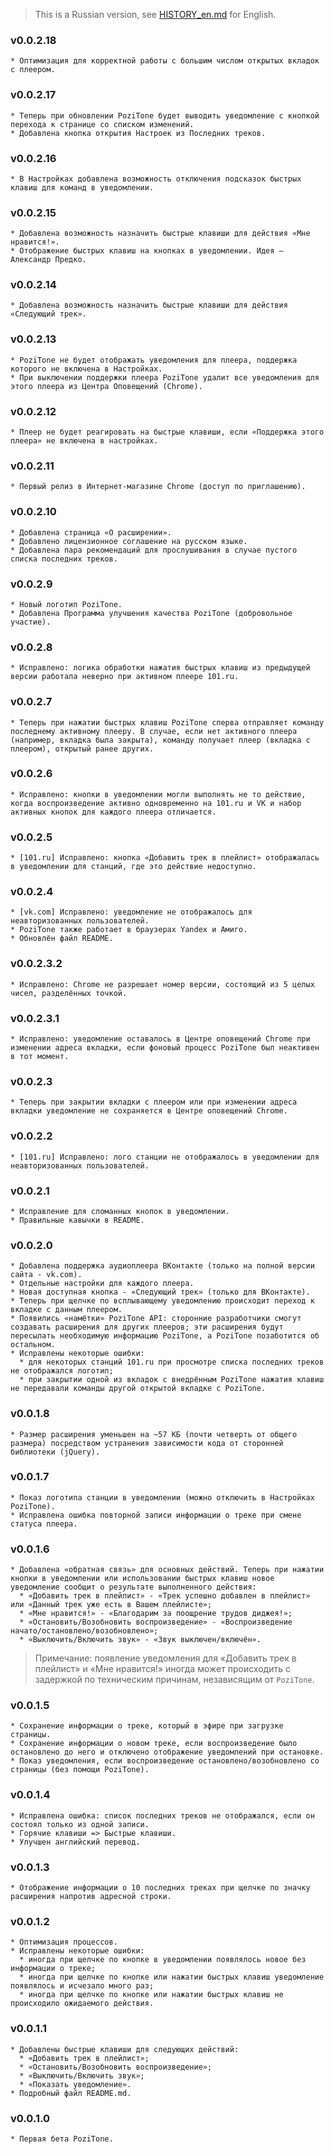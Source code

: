 > This is a Russian version, see [HISTORY_en.md](HISTORY_en.md) for English.

### v0.0.2.18
    * Оптимизация для корректной работы с большим числом открытых вкладок с плеером.

### v0.0.2.17
    * Теперь при обновлении PoziTone будет выводить уведомление с кнопкой перехода к странице со списком изменений.
    * Добавлена кнопка открытия Настроек из Последних треков.

### v0.0.2.16
    * В Настройках добавлена возможность отключения подсказок быстрых клавиш для команд в уведомлении.

### v0.0.2.15
    * Добавлена возможность назначить быстрые клавиши для действия «Мне нравится!».
    * Отображение быстрых клавиш на кнопках в уведомлении. Идея — Александр Предко.

### v0.0.2.14
    * Добавлена возможность назначить быстрые клавиши для действия «Следующий трек».

### v0.0.2.13
    * PoziTone не будет отображать уведомления для плеера, поддержка которого не включена в Настройках.
    * При выключении поддержки плеера PoziTone удалит все уведомления для этого плеера из Центра Оповещений (Chrome).

### v0.0.2.12
    * Плеер не будет реагировать на быстрые клавиши, если «Поддержка этого плеера» не включена в настройках.

### v0.0.2.11
    * Первый релиз в Интернет-магазине Chrome (доступ по приглашению).

### v0.0.2.10
    * Добавлена страница «О расширении».
    * Добавлено лицензионное соглашение на русском языке.
    * Добавлена пара рекомендаций для прослушивания в случае пустого списка последних треков.

### v0.0.2.9
    * Новый логотип PoziTone.
    * Добавлена Программа улучшения качества PoziTone (добровольное участие).

### v0.0.2.8
    * Исправлено: логика обработки нажатия быстрых клавиш из предыдущей версии работала неверно при активном плеере 101.ru.

### v0.0.2.7
    * Теперь при нажатии быстрых клавиш PoziTone сперва отправляет команду последнему активному плееру. В случае, если нет активного плеера (например, вкладка была закрыта), команду получает плеер (вкладка с плеером), открытый ранее других.

### v0.0.2.6
    * Исправлено: кнопки в уведомлении могли выполнять не то действие, когда воспроизведение активно одновременно на 101.ru и VK и набор активных кнопок для каждого плеера отличается.

### v0.0.2.5
    * [101.ru] Исправлено: кнопка «Добавить трек в плейлист» отображалась в уведомлении для станций, где это действие недоступно.

### v0.0.2.4
    * [vk.com] Исправлено: уведомление не отображалось для неавторизованных пользователей.
    * PoziTone также работает в браузерах Yandex и Амиго.
    * Обновлён файл README.

### v0.0.2.3.2
    * Исправлено: Chrome не разрешает номер версии, состоящий из 5 целых чисел, разделённых точкой.

### v0.0.2.3.1
    * Исправлено: уведомление оставалось в Центре оповещений Chrome при изменении адреса вкладки, если фоновый процесс PoziTone был неактивен в тот момент.

### v0.0.2.3
    * Теперь при закрытии вкладки с плеером или при изменении адреса вкладки уведомление не сохраняется в Центре оповещений Chrome.

### v0.0.2.2
    * [101.ru] Исправлено: лого станции не отображалось в уведомлении для неавторизованных пользователей.

### v0.0.2.1
    * Исправление для сломанных кнопок в уведомлении.
    * Правильные кавычки в README.

### v0.0.2.0
    * Добавлена поддержка аудиоплеера ВКонтакте (только на полной версии сайта - vk.com).
    * Отдельные настройки для каждого плеера.
    * Новая доступная кнопка - «Следующий трек» (только для ВКонтакте).
    * Теперь при щелчке по всплывающему уведомлению происходит переход к вкладке с данным плеером.
    * Появились «намётки» PoziTone API: сторонние разработчики смогут создавать расширения для других плееров; эти расширения будут пересылать необходимую информацию PoziTone, а PoziTone позаботится об остальном.
    * Исправлены некоторые ошибки:
      * для некоторых станций 101.ru при просмотре списка последних треков не отображался логотип;
      * при закрытии одной из вкладок с внедрённым PoziTone нажатия клавиш не передавали команды другой открытой вкладке с PoziTone.

### v0.0.1.8
    * Размер расширения уменьшен на ~57 КБ (почти четверть от общего размера) посредством устранения зависимости кода от сторонней библиотеки (jQuery).

### v0.0.1.7
    * Показ логотипа станции в уведомлении (можно отключить в Настройках PoziTone).
    * Исправлена ошибка повторной записи информации о треке при смене статуса плеера.

### v0.0.1.6
    * Добавлена «обратная связь» для основных действий. Теперь при нажатии кнопки в уведомлении или использовании быстрых клавиш новое уведомление сообщит о результате выполненного действия:
      * «Добавить трек в плейлист» - «Трек успешно добавлен в плейлист» или «Данный трек уже есть в Вашем плейлисте»;
      * «Мне нравится!» - «Благодарим за поощрение трудов диджея!»;
      * «Остановить/Возобновить воспроизведение» - «Воспроизведение начато/остановлено/возобновлено»;
      * «Выключить/Включить звук» - «Звук выключен/включён».
> Примечание: появление уведомления для «Добавить трек в плейлист» и «Мне нравится!» иногда может происходить с задержкой по техническим причинам, независящим от `PoziTone`.

### v0.0.1.5
    * Сохранение информации о треке, который в эфире при загрузке страницы.
    * Сохранение информации о новом треке, если воспроизведение было остановлено до него и отключено отображение уведомлений при остановке.
    * Показ уведомления, если воспроизведение остановлено/возобновлено со страницы (без помощи PoziTone).

### v0.0.1.4
    * Исправлена ошибка: список последних треков не отображался, если он состоял только из одной записи.
    * Горячие клавиши => Быстрые клавиши.
    * Улучшен английский перевод.

### v0.0.1.3
    * Отображение информации о 10 последних треках при щелчке по значку расширения напротив адресной строки.

### v0.0.1.2
    * Оптимизация процессов.
    * Исправлены некоторые ошибки:
      * иногда при щелчке по кнопке в уведомлении появлялось новое без информации о треке;
      * иногда при щелчке по кнопке или нажатии быстрых клавиш уведомление появлялось и исчезало много раз;
      * иногда при щелчке по кнопке или нажатии быстрых клавиш не происходило ожидаемого действия.

### v0.0.1.1
    * Добавлены быстрые клавиши для следующих действий:
      * «Добавить трек в плейлист»;
      * «Остановить/Возобновить воспроизведение»;
      * «Выключить/Включить звук»;
      * «Показать уведомление».
    * Подробный файл README.md.

### v0.0.1.0
    * Первая бета PoziTone.